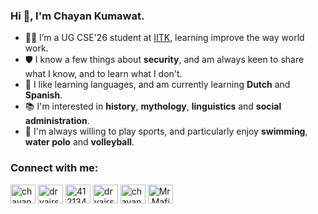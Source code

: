 <h3>Hi 👋, I'm Chayan Kumawat.</h3>

- 👨‍💻 I’m a UG CSE'26 student at [IITK](https://www.iitk.ac.in/new/computer-science-engineering), learning improve the way world work.
- 🛡️ I know a few things about **security**, and am always keen to share what I know, and to learn what I don't.
- 📝 I like learning languages, and am currently learning **Dutch** and **Spanish**.
- 📚 I'm interested in **history**, **mythology**, **linguistics** and **social administration**.
- 🤽 I'm always willing to play sports, and particularly enjoy **swimming**, **water polo** and **volleyball**.

<h3 align="left">Connect with me:</h3>
<p align="left">
<a href="[https://twitter.com/chayan](https://twitter.com/kumawat_ch50297)" target="blank"><img align="center" src="https://raw.githubusercontent.com/rahuldkjain/github-profile-readme-generator/master/src/images/icons/Social/twitter.svg" alt="chayan" height="30" width="40" /></a>
<a href="[https://linkedin.com/in/chayan](https://www.linkedin.com/in/chayan-kumawat-949b06228/)" target="blank"><img align="center" src="https://raw.githubusercontent.com/rahuldkjain/github-profile-readme-generator/master/src/images/icons/Social/linked-in-alt.svg" alt="dryairship" height="30" width="40" /></a>
<a href="https://stackoverflow.com/users/4121347" target="blank"><img align="center" src="https://raw.githubusercontent.com/rahuldkjain/github-profile-readme-generator/master/src/images/icons/Social/stack-overflow.svg" alt="4121347" height="30" width="40" /></a>
<a href="https://fb.com/dryairship" target="blank"><img align="center" src="https://raw.githubusercontent.com/rahuldkjain/github-profile-readme-generator/master/src/images/icons/Social/facebook.svg" alt="dryairship" height="30" width="40" /></a>
<a href="https://instagram.com/dryairship" target="blank"><img align="center" src="https://raw.githubusercontent.com/rahuldkjain/github-profile-readme-generator/master/src/images/icons/Social/instagram.svg" alt="chayan__0" height="30" width="40" /></a>
<a href="https://codeforces.com/profile/Mr.MafiaJr" target="blank"><img align="center" src="https://raw.githubusercontent.com/rahuldkjain/github-profile-readme-generator/master/src/images/icons/Social/codeforces.svg" alt="Mr.MafiaJr" height="30" width="40" /></a>
</p>
